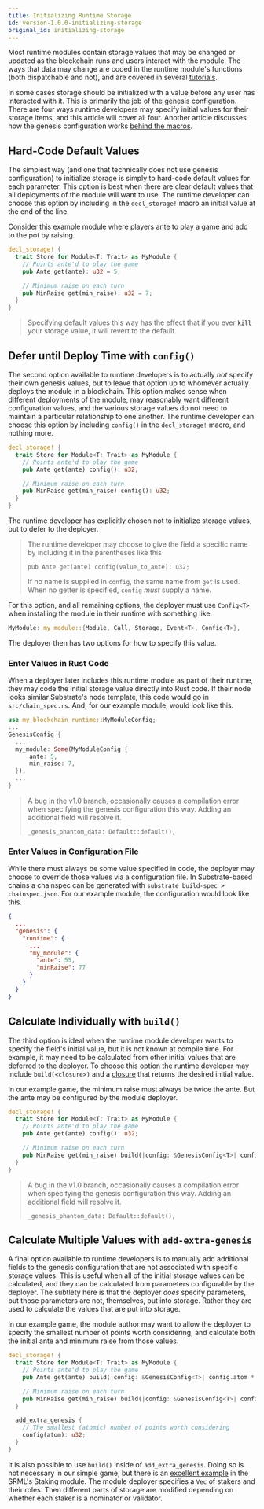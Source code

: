 ```yaml
---
title: Initializing Runtime Storage
id: version-1.0.0-initializing-storage
original_id: initializing-storage
---
```


Most runtime modules contain storage values that may be changed or updated as the blockchain runs and users interact with the module. The ways that data may change are coded in the runtime module's functions (both dispatchable and not), and are covered in several [tutorials](/tutorials).

In some cases storage should be initialized with a value before any user has interacted with it. This is primarily the job of the genesis configuration. There are four ways runtime developers may specify initial values for their storage items, and this article will cover all four. Another article discusses how the genesis configuration works [behind the macros](runtime/types/genesisconfig-struct.md).

## Hard-Code Default Values

The simplest way (and one that technically does not use genesis configuration) to initialize storage is simply to hard-code default values for each parameter. This option is best when there are clear default values that all deployments of the module will want to use. The runtime developer can choose this option by including in the `decl_storage!` macro an initial value at the end of the line.

Consider this example module where players ante to play a game and add to the pot by raising.

```rust
decl_storage! {
  trait Store for Module<T: Trait> as MyModule {
    // Points ante'd to play the game
    pub Ante get(ante): u32 = 5;

    // Minimum raise on each turn
    pub MinRaise get(min_raise): u32 = 7;
  }
}
```

> Specifying default values this way has the effect that if you ever [`kill`](https://substrate.dev/rustdocs/v1.0/srml_support/storage/trait.StorageValue.html#tymethod.kill) your storage value, it will revert to the default.

## Defer until Deploy Time with `config()`

The second option available to runtime developers is to actually _not_ specify their own genesis values, but to leave that option up to whomever actually deploys the module in a blockchain. This option makes sense when different deployments of the module, may reasonably want different configuration values, and the various storage values do not need to maintain a particular relationship to one another. The runtime developer can choose this option by including `config()` in the `decl_storage!` macro, and nothing more.

```rust
decl_storage! {
  trait Store for Module<T: Trait> as MyModule {
    // Points ante'd to play the game
    pub Ante get(ante) config(): u32;

    // Minimum raise on each turn
    pub MinRaise get(min_raise) config(): u32;
  }
}
```

The runtime developer has explicitly chosen not to initialize storage values, but to defer to the deployer.

> The runtime developer may choose to give the field a specific name by including it in the parentheses like this
>
> `pub Ante get(ante) config(value_to_ante): u32;`
>
> If no name is supplied in `config`, the same name from `get` is used. When no getter is specified, `config` _must_ supply a name.

For this option, and all remaining options, the deployer must use `Config<T>` when installing the module in their runtime with something like.

```rust
MyModule: my_module::{Module, Call, Storage, Event<T>, Config<T>},
```

The deployer then has two options for how to specify this value.

### Enter Values in Rust Code

When a deployer later includes this runtime module as part of their runtime, they may code the initial storage value directly into Rust code. If their node looks similar Substrate's node template, this code would go in `src/chain_spec.rs`. And, for our example module, would look like this.

```rust
use my_blockchain_runtime::MyModuleConfig;
...
GenesisConfig {
  ...
  my_module: Some(MyModuleConfig {
      ante: 5,
      min_raise: 7,
  }),
  ...
}
```

> A bug in the v1.0 branch, occasionally causes a compilation error when specifying the genesis configuration this way. Adding an additional field will resolve it.
>
> `_genesis_phantom_data: Default::default(),`

### Enter Values in Configuration File

While there must always be some value specified in code, the deployer may choose to override those values via a configuration file. In Substrate-based chains a chainspec can be generated with `substrate build-spec > chainspec.json`. For our example module, the configuration would look like this.

```json
{
  ...
  "genesis": {
    "runtime": {
      ...
      "my_module": {
        "ante": 55,
        "minRaise": 77
      }
    }
  }
}
```

## Calculate Individually with `build()`

The third option is ideal when the runtime module developer wants to specify the field's initial value, but it is not known at compile time. For example, it may need to be calculated from other initial values that are deferred to the deployer. To choose this option the runtime developer may include `build(<closure>)` and a [closure](https://doc.rust-lang.org/stable/book/ch13-01-closures.html) that returns the desired initial value.

In our example game, the minimum raise must always be twice the ante. But the ante may be configured by the module deployer.
```rust
decl_storage! {
  trait Store for Module<T: Trait> as MyModule {
    // Points ante'd to play the game
    pub Ante get(ante) config(): u32;

    // Minimum raise on each turn
    pub MinRaise get(min_raise) build(|config: &GenesisConfig<T>| config.ante * 2): u32;
  }
}
```
> A bug in the v1.0 branch, occasionally causes a compilation error when specifying the genesis configuration this way. Adding an additional field will resolve it.
>
> `_genesis_phantom_data: Default::default(),`

## Calculate Multiple Values with `add-extra-genesis`

A final option available to runtime developers is to manually add additional fields to the genesis configuration that are not associated with specific storage values. This is useful when all of the initial storage values can be calculated, and they can be calculated from parameters configurable by the deployer. The subtlety here is that the deployer _does_ specify parameters, but those parameters are not, themselves, put into storage. Rather they are used to calculate the values that are put into storage.

In our example game, the module author may want to allow the deployer to specify the smallest number of points worth considering, and calculate both the initial ante and minimum raise from those values.

```rust
decl_storage! {
  trait Store for Module<T: Trait> as MyModule {
    // Points ante'd to play the game
    pub Ante get(ante) build(|config: &GenesisConfig<T>| config.atom * 2): u32;

    // Minimum raise on each turn
    pub MinRaise get(min_raise) build(|config: &GenesisConfig<T>| config.atom * 3): u32;
  }

  add_extra_genesis {
    // The smallest (atomic) number of points worth considering
    config(atom): u32;
  }
}
```

It is also possible to use `build()` inside of `add_extra_genesis`. Doing so is not necessary in our simple game, but there is an [excellent example](https://github.com/paritytech/substrate/blob/v1.0/srml/staking/src/lib.rs#L525) in the SRML's Staking module. The module deployer specifies a `Vec` of stakers and their roles. Then different parts of storage are modified depending on whether each staker is a nominator or validator.

